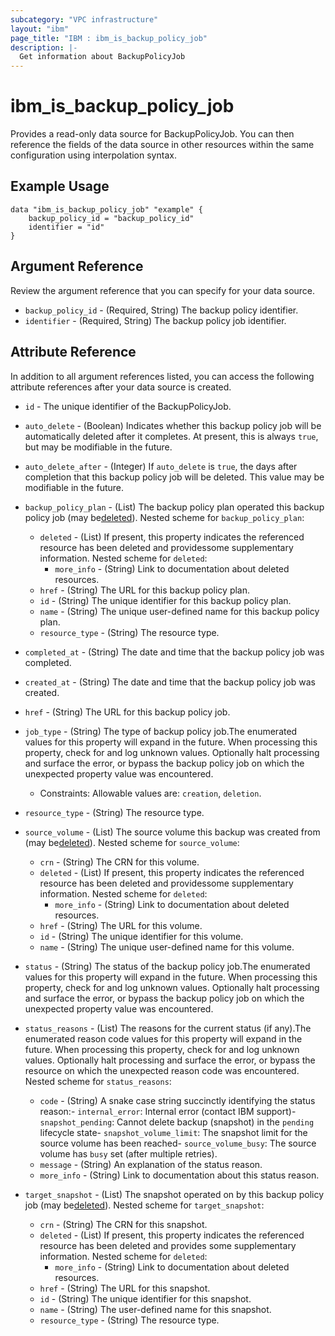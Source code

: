 ```yaml
---
subcategory: "VPC infrastructure"
layout: "ibm"
page_title: "IBM : ibm_is_backup_policy_job"
description: |-
  Get information about BackupPolicyJob
---
```


# ibm_is_backup_policy_job

Provides a read-only data source for BackupPolicyJob. You can then reference the fields of the data source in other resources within the same configuration using interpolation syntax.

## Example Usage

```hcl
data "ibm_is_backup_policy_job" "example" {
	backup_policy_id = "backup_policy_id"
	identifier = "id"
}
```

## Argument Reference

Review the argument reference that you can specify for your data source.

- `backup_policy_id` - (Required, String) The backup policy identifier.
- `identifier` - (Required, String) The backup policy job identifier.

## Attribute Reference

In addition to all argument references listed, you can access the following attribute references after your data source is created.

- `id` - The unique identifier of the BackupPolicyJob.
- `auto_delete` - (Boolean) Indicates whether this backup policy job will be automatically deleted after it completes. At present, this is always `true`, but may be modifiable in the future.

- `auto_delete_after` - (Integer) If `auto_delete` is `true`, the days after completion that this backup policy job will be deleted. This value may be modifiable in the future.

- `backup_policy_plan` - (List) The backup policy plan operated this backup policy job (may be[deleted](https://cloud.ibm.com/apidocs/vpc#deleted-resources)).
Nested scheme for `backup_policy_plan`:
	- `deleted` - (List) If present, this property indicates the referenced resource has been deleted and providessome supplementary information.
	Nested scheme for `deleted`:
		- `more_info` - (String) Link to documentation about deleted resources.
	- `href` - (String) The URL for this backup policy plan.
	- `id` - (String) The unique identifier for this backup policy plan.
	- `name` - (String) The unique user-defined name for this backup policy plan.
	- `resource_type` - (String) The resource type.

- `completed_at` - (String) The date and time that the backup policy job was completed.

- `created_at` - (String) The date and time that the backup policy job was created.

- `href` - (String) The URL for this backup policy job.

- `job_type` - (String) The type of backup policy job.The enumerated values for this property will expand in the future. When processing this property, check for and log unknown values. Optionally halt processing and surface the error, or bypass the backup policy job on which the unexpected property value was encountered.
  - Constraints: Allowable values are: `creation`, `deletion`.

- `resource_type` - (String) The resource type.

- `source_volume` - (List) The source volume this backup was created from (may be[deleted](https://cloud.ibm.com/apidocs/vpc#deleted-resources)).
Nested scheme for `source_volume`:
	- `crn` - (String) The CRN for this volume.
	- `deleted` - (List) If present, this property indicates the referenced resource has been deleted and providessome supplementary information.
	Nested scheme for `deleted`:
		- `more_info` - (String) Link to documentation about deleted resources.
	- `href` - (String) The URL for this volume.
	- `id` - (String) The unique identifier for this volume.
	- `name` - (String) The unique user-defined name for this volume.

- `status` - (String) The status of the backup policy job.The enumerated values for this property will expand in the future. When processing this property, check for and log unknown values. Optionally halt processing and surface the error, or bypass the backup policy job on which the unexpected property value was encountered.

- `status_reasons` - (List) The reasons for the current status (if any).The enumerated reason code values for this property will expand in the future. When processing this property, check for and log unknown values. Optionally halt processing and surface the error, or bypass the resource on which the unexpected reason code was encountered.
Nested scheme for `status_reasons`:
	- `code` - (String) A snake case string succinctly identifying the status reason:- `internal_error`: Internal error (contact IBM support)- `snapshot_pending`: Cannot delete backup (snapshot) in the `pending` lifecycle state- `snapshot_volume_limit`: The snapshot limit for the source volume has been reached- `source_volume_busy`: The source volume has `busy` set (after multiple retries).
	- `message` - (String) An explanation of the status reason.
	- `more_info` - (String) Link to documentation about this status reason.

- `target_snapshot` - (List) The snapshot operated on by this backup policy job (may be[deleted](https://cloud.ibm.com/apidocs/vpc#deleted-resources)).
Nested scheme for `target_snapshot`:
	- `crn` - (String) The CRN for this snapshot.
	- `deleted` - (List) If present, this property indicates the referenced resource has been deleted and provides some supplementary information.
	Nested scheme for `deleted`:
		- `more_info` - (String) Link to documentation about deleted resources.
	- `href` - (String) The URL for this snapshot.
	- `id` - (String) The unique identifier for this snapshot.
	- `name` - (String) The user-defined name for this snapshot.
	- `resource_type` - (String) The resource type.

